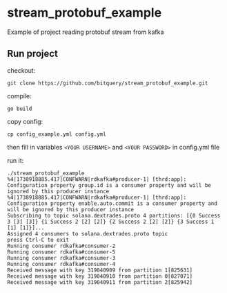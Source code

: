 # stream_protobuf_example
Example of project reading protobuf stream from kafka

## Run project

checkout:

```
git clone https://github.com/bitquery/stream_protobuf_example.git
```

compile:

```
go build
```

copy config:

```
cp config_example.yml config.yml
```

then fill in variables ```<YOUR USERNAME>``` and ```<YOUR PASSWORD>``` in config.yml file

run it:

```
./stream_protobuf_example 
%4|1738918885.417|CONFWARN|rdkafka#producer-1| [thrd:app]: Configuration property group.id is a consumer property and will be ignored by this producer instance
%4|1738918885.417|CONFWARN|rdkafka#producer-1| [thrd:app]: Configuration property enable.auto.commit is a consumer property and will be ignored by this producer instance
Subscribing to topic solana.dextrades.proto 4 partitions: [{0 Success 3 [3] [3]} {1 Success 2 [2] [2]} {2 Success 2 [2] [2]} {3 Success 1 [1] [1]}]...
Assigned 4 consumers to solana.dextrades.proto topic
press Ctrl-C to exit
Running consumer rdkafka#consumer-2
Running consumer rdkafka#consumer-5
Running consumer rdkafka#consumer-3
Running consumer rdkafka#consumer-4
Received message with key 319040909 from partition 1[825631]
Received message with key 319040910 from partition 0[827071]
Received message with key 319040911 from partition 2[825942]

```